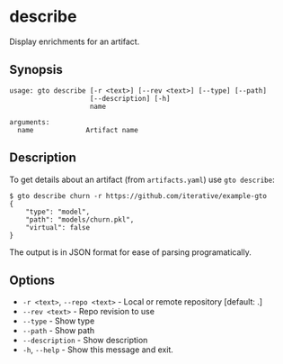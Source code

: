 # describe

Display enrichments for an artifact.

## Synopsis

```usage
usage: gto describe [-r <text>] [--rev <text>] [--type] [--path]
                    [--description] [-h]
                    name

arguments:
  name             Artifact name
```

## Description

To get details about an artifact (from `artifacts.yaml`) use `gto describe`:

```cli
$ gto describe churn -r https://github.com/iterative/example-gto
{
    "type": "model",
    "path": "models/churn.pkl",
    "virtual": false
}
```

The output is in JSON format for ease of parsing programatically.

## Options

- `-r <text>`, `--repo <text>` - Local or remote repository [default: .]
- `--rev <text>` - Repo revision to use
- `--type` - Show type
- `--path` - Show path
- `--description` - Show description
- `-h`, `--help` - Show this message and exit.
